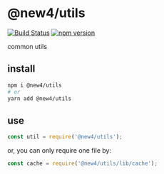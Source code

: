 # @new4/utils

[![Build Status](https://travis-ci.org/new4/utils.svg?branch=master)](https://travis-ci.org/new4/utils)
[![npm version](https://badge.fury.io/js/%40new4%2Futils.svg)](https://badge.fury.io/js/%40new4%2Futils)

common utils

## install

```bash
npm i @new4/utils
# or
yarn add @new4/utils
```

## use

```js
const util = require('@new4/utils');
```

or, you can only require one file by:

```js
const cache = require('@new4/utils/lib/cache');
```
